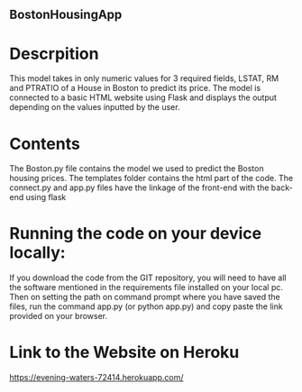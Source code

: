 ## BostonHousingApp

# Descrpition
This model takes in only numeric values for 3 required fields, LSTAT, RM and PTRATIO of a House in Boston to predict its price. The model is connected to a basic HTML website using Flask and displays the output depending on the values inputted by the user.  


# Contents
The Boston.py file contains the model we used to predict the Boston housing prices.
The templates folder contains the html part of the code.
The connect.py and app.py files have the linkage of the front-end with the back-end using flask

# Running the code on your device locally:
If you download the code from the GIT repository, you will need to have all the software mentioned in the requirements file installed on your local pc. Then on setting the path on command prompt where you have saved the files, run the command app.py (or python app.py) and copy paste the link provided on your browser.

# Link to the Website on Heroku
https://evening-waters-72414.herokuapp.com/
